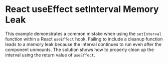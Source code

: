 # React useEffect setInterval Memory Leak
This example demonstrates a common mistake when using the `setInterval` function within a React `useEffect` hook.  Failing to include a cleanup function leads to a memory leak because the interval continues to run even after the component unmounts.  The solution shows how to properly clean up the interval using the return value of `useEffect`.